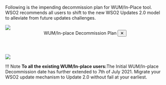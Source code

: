 Following is the impending decommission plan for WUM/In-Place tool. WSO2 
recommends all users to shift to the new WSO2 Updates 2.0 model to alleviate from future updates challenges.
<br>

<a class="open-modal" data-open="modal1">
    <img src="../../assets/img/updates/wumdecommission-plan.png">
</a>

<div class="modal" id="modal1" data-animation="">
    <div class="modal-dialog">
        <header class="modal-header">
            WUM/In-place Decommission Plan <button class="close-modal" aria-label="close modal" data-close>✕</button>
        </header>
        <section class="modal-content">
             <img src="../../assets/img/updates/wumdecommission-plan.png">
        </section>
    </div>
</div>

!!! Note
    <strong>To all the existing WUM/In-place users:</strong>The Initial WUM/In-place Decommission date has further extended to 7th of July 2021. Migrate your WSO2 update mechanism to Update 2.0 without fail at your earliest.
 